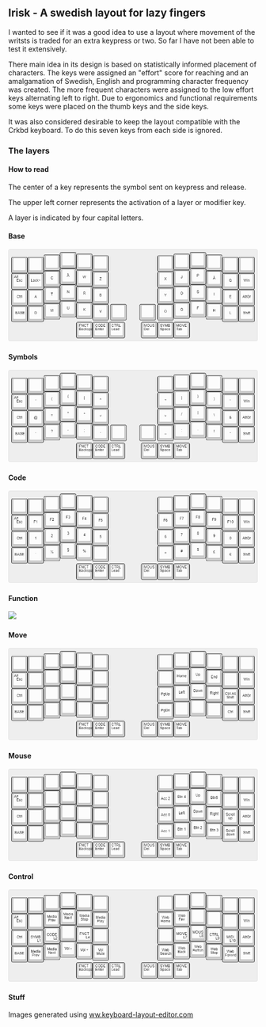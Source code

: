 ## Irisk - A swedish layout for lazy fingers
I wanted to see if it was a good idea to use a layout where movement of the writsts is traded for an extra keypress or two. So far I have not been able to test it extensively.

There main idea in its design is based on statistically informed placement of characters. The keys were assigned an "effort" score for reaching and an amalgamation of Swedish, English and programming character frequency was created. The more frequent characters were assigned to the low effort keys alternating left to right. Due to ergonomics and functional requirements some keys were placed on the thumb keys and the side keys.

It was also considered desirable to keep the layout compatible with the Crkbd keyboard. To do this seven keys from each side is ignored.

### The layers
#### How to read
The center of a key represents the symbol sent on keypress and release.

The upper left corner represents the activation of a layer or modifier key.

A layer is indicated by four capital letters.

#### Base
![](layout/00_BASE.png)
#### Symbols
![](layout/01_SYMB.png)
#### Code
![](layout/02_CODE.png)
#### Function
![](layout/04_FCNT.png)
#### Move
![](layout/07_MOVE.png)
#### Mouse
![](layout/08_MOUS.png)
#### Control
![](layout/09_CTRL.png)

#### Stuff
Images generated using [ww.keyboard-layout-editor.com](http://www.keyboard-layout-editor.com)
